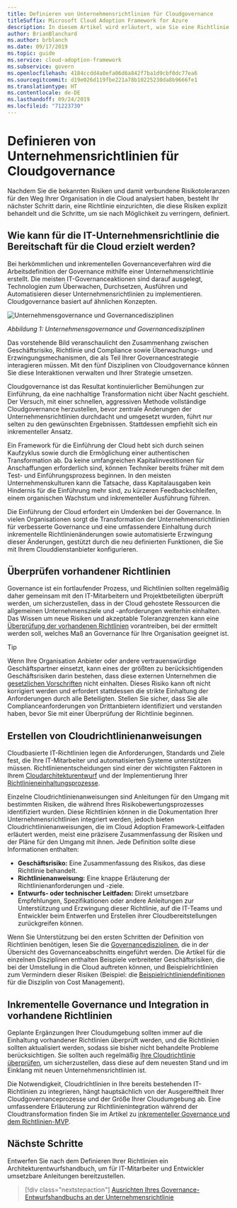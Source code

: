 ```yaml
---
title: Definieren von Unternehmensrichtlinien für Cloudgovernance
titleSuffix: Microsoft Cloud Adoption Framework for Azure
description: In diesem Artikel wird erläutert, wie Sie eine Richtlinie einrichten, um Risiken wiederzugeben und zu mindern.
author: BrianBlanchard
ms.author: brblanch
ms.date: 09/17/2019
ms.topic: guide
ms.service: cloud-adoption-framework
ms.subservice: govern
ms.openlocfilehash: 4184ccdd4a0efa06d6a842f7ba1d9cbf0dc77ea6
ms.sourcegitcommit: d19e026d119fbe221a78b10225230da8b9666fe1
ms.translationtype: HT
ms.contentlocale: de-DE
ms.lasthandoff: 09/24/2019
ms.locfileid: "71223730"
---
```

# <a name="define-corporate-policy-for-cloud-governance"></a>Definieren von Unternehmensrichtlinien für Cloudgovernance

Nachdem Sie die bekannten Risiken und damit verbundene Risikotoleranzen für den Weg Ihrer Organisation in die Cloud analysiert haben, besteht Ihr nächster Schritt darin, eine Richtlinie einzurichten, die diese Risiken explizit behandelt und die Schritte, um sie nach Möglichkeit zu verringern, definiert.

<!-- markdownlint-disable MD026 -->

## <a name="how-can-corporate-it-policy-become-cloud-ready"></a>Wie kann für die IT-Unternehmensrichtlinie die Bereitschaft für die Cloud erzielt werden?

Bei herkömmlichen und inkrementellen Governanceverfahren wird die Arbeitsdefinition der Governance mithilfe einer Unternehmensrichtlinie erstellt. Die meisten IT-Governanceaktionen sind darauf ausgelegt, Technologien zum Überwachen, Durchsetzen, Ausführen und Automatisieren dieser Unternehmensrichtlinien zu implementieren. Cloudgovernance basiert auf ähnlichen Konzepten.

![Unternehmensgovernance und Governancedisziplinen](../../_images/operational-transformation-govern-highres.png)

*Abbildung 1: Unternehmensgovernance und Governancedisziplinen*

Das vorstehende Bild veranschaulicht den Zusammenhang zwischen Geschäftsrisiko, Richtlinie und Compliance sowie Überwachungs- und Erzwingungsmechanismen, die als Teil Ihrer Governancestrategie interagieren müssen. Mit den fünf Disziplinen von Cloudgovernance können Sie diese Interaktionen verwalten und Ihrer Strategie umsetzen.

Cloudgovernance ist das Resultat kontinuierlicher Bemühungen zur Einführung, da eine nachhaltige Transformation nicht über Nacht geschieht. Der Versuch, mit einer schnellen, aggressiven Methode vollständige Cloudgovernance herzustellen, bevor zentrale Änderungen der Unternehmensrichtlinien durchdacht und umgesetzt wurden, führt nur selten zu den gewünschten Ergebnissen. Stattdessen empfiehlt sich ein inkrementeller Ansatz.

Ein Framework für die Einführung der Cloud hebt sich durch seinen Kaufzyklus sowie durch die Ermöglichung einer authentischen Transformation ab. Da keine umfangreichen Kapitalinvestitionen für Anschaffungen erforderlich sind, können Techniker bereits früher mit dem Test- und Einführungsprozess beginnen. In den meisten Unternehmenskulturen kann die Tatsache, dass Kapitalausgaben kein Hindernis für die Einführung mehr sind, zu kürzeren Feedbackschleifen, einem organischen Wachstum und inkrementeller Ausführung führen.

Die Einführung der Cloud erfordert ein Umdenken bei der Governance. In vielen Organisationen sorgt die Transformation der Unternehmensrichtlinien für verbesserte Governance und eine umfassendere Einhaltung durch inkrementelle Richtlinienänderungen sowie automatisierte Erzwingung dieser Änderungen, gestützt durch die neu definierten Funktionen, die Sie mit Ihrem Clouddienstanbieter konfigurieren.

<!-- markdownlint-enable MD026 -->

## <a name="review-existing-policies"></a>Überprüfen vorhandener Richtlinien

Governance ist ein fortlaufender Prozess, und Richtlinien sollten regelmäßig daher gemeinsam mit den IT-Mitarbeitern und Projektbeteiligten überprüft werden, um sicherzustellen, dass in der Cloud gehostete Ressourcen die allgemeinen Unternehmensziele und -anforderungen weiterhin einhalten. Das Wissen um neue Risiken und akzeptable Toleranzgrenzen kann eine [Überprüfung der vorhandenen Richtlinien](./cloud-policy-review.md) vorantreiben, bei der ermittelt werden soll, welches Maß an Governance für Ihre Organisation geeignet ist.

> [!TIP]
> Wenn Ihre Organisation Anbieter oder andere vertrauenswürdige Geschäftspartner einsetzt, kann eines der größten zu berücksichtigenden Geschäftsrisiken darin bestehen, dass diese externen Unternehmen die [gesetzlichen Vorschriften](./regulatory-compliance.md) nicht einhalten. Dieses Risiko kann oft nicht korrigiert werden und erfordert stattdessen die strikte Einhaltung der Anforderungen durch alle Beteiligten. Stellen Sie sicher, dass Sie alle Complianceanforderungen von Drittanbietern identifiziert und verstanden haben, bevor Sie mit einer Überprüfung der Richtlinie beginnen.

## <a name="create-cloud-policy-statements"></a>Erstellen von Cloudrichtlinienanweisungen

Cloudbasierte IT-Richtlinien legen die Anforderungen, Standards und Ziele fest, die Ihre IT-Mitarbeiter und automatisierten Systeme unterstützen müssen. Richtlinienentscheidungen sind einer der wichtigsten Faktoren in Ihrem [Cloudarchitekturentwurf](./governance-alignment.md) und der Implementierung Ihrer [Richtlinieneinhaltungsprozesse](./processes.md).

Einzelne Cloudrichtlinienanweisungen sind Anleitungen für den Umgang mit bestimmten Risiken, die während Ihres Risikobewertungsprozesses identifiziert wurden. Diese Richtlinien können in die Dokumentation Ihrer Unternehmensrichtlinien integriert werden, jedoch bieten Cloudrichtlinienanweisungen, die im Cloud Adoption Framework-Leitfaden erläutert werden, meist eine präzisere Zusammenfassung der Risiken und der Pläne für den Umgang mit ihnen. Jede Definition sollte diese Informationen enthalten:

- **Geschäftsrisiko:** Eine Zusammenfassung des Risikos, das diese Richtlinie behandelt.
- **Richtlinienanweisung:** Eine knappe Erläuterung der Richtlinienanforderungen und -ziele.
- **Entwurfs- oder technischer Leitfaden:** Direkt umsetzbare Empfehlungen, Spezifikationen oder andere Anleitungen zur Unterstützung und Erzwingung dieser Richtlinie, auf die IT-Teams und Entwickler beim Entwerfen und Erstellen ihrer Cloudbereitstellungen zurückgreifen können.

Wenn Sie Unterstützung bei den ersten Schritten der Definition von Richtlinien benötigen, lesen Sie die [Governancedisziplinen](../governance-disciplines.md), die in der Übersicht des Governanceabschnitts eingeführt werden. Die Artikel für die einzelnen Disziplinen enthalten Beispiele verbreiteter Geschäftsrisiken, die bei der Umstellung in die Cloud auftreten können, und Beispielrichtlinien zum Vermindern dieser Risiken (Beispiel: die [Beispielrichtliniendefinitionen](../cost-management/policy-statements.md) für die Disziplin von Cost Management).

## <a name="incremental-governance-and-integrating-with-existing-policy"></a>Inkrementelle Governance und Integration in vorhandene Richtlinien

Geplante Ergänzungen Ihrer Cloudumgebung sollten immer auf die Einhaltung vorhandener Richtlinien überprüft werden, und die Richtlinien sollten aktualisiert werden, sodass sie bisher nicht behandelte Probleme berücksichtigen. Sie sollten auch regelmäßig [Ihre Cloudrichtlinie überprüfen](./cloud-policy-review.md), um sicherzustellen, dass diese auf dem neuesten Stand und im Einklang mit neuen Unternehmensrichtlinien ist.

Die Notwendigkeit, Cloudrichtlinien in Ihre bereits bestehenden IT-Richtlinien zu integrieren, hängt hauptsächlich von der Ausgereiftheit Ihrer Cloudgovernanceprozesse und der Größe Ihrer Cloudumgebung ab. Eine umfassendere Erläuterung zur Richtlinienintegration während der Cloudtransformation finden Sie im Artikel zu [inkrementeller Governance und dem Richtlinien-MVP](./index.md).

## <a name="next-steps"></a>Nächste Schritte

Entwerfen Sie nach dem Definieren Ihrer Richtlinien ein Architekturentwurfshandbuch, um für IT-Mitarbeiter und Entwickler umsetzbare Anleitungen bereitzustellen.

> [!div class="nextstepaction"]
> [Ausrichten Ihres Governance-Entwurfshandbuchs an der Unternehmensrichtlinie](./governance-alignment.md)

